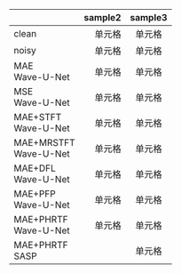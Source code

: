 |       | sample2 | sample3 |
| :-----| ----: | :----: |
| clean | 单元格 | 单元格 |
| noisy | 单元格 | 单元格 |
| MAE <br> Wave-U-Net | 单元格 | 单元格 |
| MSE <br> Wave-U-Net | 单元格 | 单元格 |
| MAE+STFT <br> Wave-U-Net | 单元格 | 单元格 |
| MAE+MRSTFT <br> Wave-U-Net | 单元格 | 单元格 |
| MAE+DFL <br> Wave-U-Net | 单元格 | 单元格 |
| MAE+PFP <br> Wave-U-Net | 单元格 | 单元格 |
| MAE+PHRTF <br> Wave-U-Net | 单元格 | 单元格 |
| MAE+PHRTF <br> SASP | <audio src="audios/"> </audio> | 单元格 |
